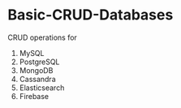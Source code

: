 # Basic-CRUD-Databases

CRUD operations for
1.	MySQL
2.	PostgreSQL
3.	MongoDB
4.	Cassandra
5.	Elasticsearch
6.	Firebase
